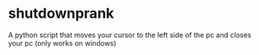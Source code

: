 # shutdownprank
A python script that moves your cursor to the left side of the pc and closes your pc (only works on windows)
